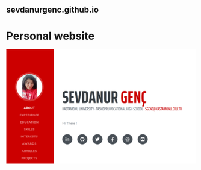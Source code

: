 ## sevdanurgenc.github.io
# Personal website

![img](https://github.com/SevdanurGENC/sevdanurgenc.github.io/blob/master/nano.png)
